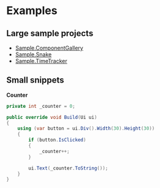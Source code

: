 # Examples

## Large sample projects 
- [Sample.ComponentGallery](https://github.com/FlurinBruehwiler/flamui/tree/main/Sample.ComponentGallery)
- [Sample.Snake](https://github.com/FlurinBruehwiler/flamui/tree/main/Sample.Snake)
- [Sample.TimeTracker](https://github.com/FlurinBruehwiler/flamui/tree/main/Sample.TimeTracker)

## Small snippets

**Counter**
```csharp
private int _counter = 0;

public override void Build(Ui ui)
{
    using (var button = ui.Div().Width(30).Height(30))
    {
        if (button.IsClicked)
        {
            _counter++;
        }

        ui.Text(_counter.ToString());
    }
}
```
